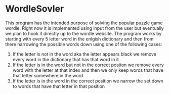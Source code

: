 # WordleSovler
This program has the intended purpose of solving the popular puzzle game wordle. Right now it is implemented using input from the user but eventually we plan
to hook it directly up to the wordle website. The program works by starting with every 5 letter word in the enlgish dictionary and then from there narrowing
the possible words down using one of the following cases:
1. If the letter is not in the word aka the letter appears black we remove every word in the dictionary that has that word in it
2. If the letter is in the word but not in the correct positon we remove every word with the letter at that index and then we only keep words that have that letter somewhere in the word
3. If the letter is in the word in the correct position we narrow the set down to words that have that letter in that position
